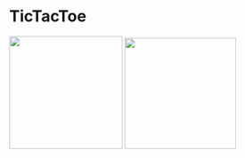 # TicTacToe



<p float="left">
  <img src="https://user-images.githubusercontent.com/83113128/144747988-f64e8d17-eac8-4a25-a1af-6ec3ee6e4c12.jpg" width=203>
  <img src="https://user-images.githubusercontent.com/83113128/144748020-3e54b449-54e1-41ea-96de-ff3338f87077.jpg" width=200>
</p>
